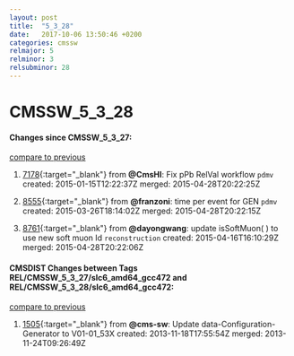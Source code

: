 ```yaml
---
layout: post
title:  "5_3_28"
date:   2017-10-06 13:50:46 +0200
categories: cmssw
relmajor: 5
relminor: 3
relsubminor: 28
---
```


# CMSSW_5_3_28
#### Changes since CMSSW_5_3_27:

[compare to previous](https://github.com/cms-sw/cmssw/compare/CMSSW_5_3_27...CMSSW_5_3_28)



1. [7178](http://github.com/cms-sw/cmssw/pull/7178){:target="_blank"}  from **@CmsHI**: Fix pPb RelVal workflow `pdmv`  created: 2015-01-15T12:22:37Z merged: 2015-04-28T20:22:25Z

1. [8555](http://github.com/cms-sw/cmssw/pull/8555){:target="_blank"}  from **@franzoni**: time per event for GEN `pdmv`  created: 2015-03-26T18:14:02Z merged: 2015-04-28T20:22:15Z

1. [8761](http://github.com/cms-sw/cmssw/pull/8761){:target="_blank"}  from **@dayongwang**: update isSoftMuon( ) to use new soft muon Id  `reconstruction`  created: 2015-04-16T16:10:29Z merged: 2015-04-28T20:22:06Z

#### CMSDIST Changes between Tags REL/CMSSW_5_3_27/slc6_amd64_gcc472 and REL/CMSSW_5_3_28/slc6_amd64_gcc472:

[compare to previous](https://github.com/cms-sw/cmsdist/compare/REL/CMSSW_5_3_27/slc6_amd64_gcc472...REL/CMSSW_5_3_28/slc6_amd64_gcc472)



1. [1505](http://github.com/cms-sw/cmssw/pull/1505){:target="_blank"}  from **@cms-sw**: Update data-Configuration-Generator to V01-01_53X created: 2013-11-18T17:55:54Z merged: 2013-11-24T09:26:49Z
